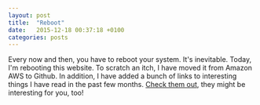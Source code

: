 ```yaml
---
layout: post
title:  "Reboot"
date:   2015-12-18 00:37:18 +0100
categories: posts
---
```


Every now and then, you have to reboot your system. It's inevitable. Today, I'm rebooting this website. To scratch an itch, I have moved it from Amazon AWS to Github. In addition, I have added a bunch of links to interesting things I have read in the past few months. [Check them out](/links), they might be interesting for you, too!

